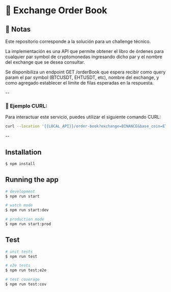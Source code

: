 
# 🔄 Exchange Order Book

## 📝 Notas

Este repositorio corresponde a la solución para un challenge técnico.

La implementación es una API que permite obtener el libro de órdenes para cualquier par symbol de cryptomonedas ingresando dicho par y el nombre del exchange que se desea consultar. 

Se disponibiliza un endpoint GET /orderBook que espera recibir como query param el par symbol (BTCUSDT, EHTUSDT, etc), nombre del exchange, y como agregado establecer el límite de filas esperadas en la respuesta.

--
  

### 📢 Ejemplo CURL:

Para interactuar este servicio, puedes utilizar el siguiente comando CURL:
```bash
curl --location '{{LOCAL_API}}/order-book?exchange=BINANCE&base_coin=ETH&quote_coin=USDT&limit=5'
```

--

## Installation

```bash
$ npm install
```

## Running the app

```bash
# development
$ npm run start

# watch mode
$ npm run start:dev

# production mode
$ npm run start:prod
```

## Test

```bash
# unit tests
$ npm run test

# e2e tests
$ npm run test:e2e

# test coverage
$ npm run test:cov
```
